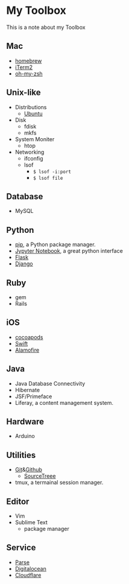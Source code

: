 # My Toolbox
This is a note about my Toolbox

## Mac
- [homebrew](http://brew.sh/)
- [iTerm2](https://www.iterm2.com/)
- [oh-my-zsh](https://github.com/robbyrussell/oh-my-zsh)

## Unix-like
- Distributions
    - [Ubuntu](https://www.ubuntu.com)
- Disk
    - fdisk
    - mkfs
- System Moniter
    - htop
- Networking
    - ifconfig
    - lsof
        - `$ lsof -i:port`
        - `$ lsof file`

## Database
- MySQL

## Python
- [pip](https://pypi.python.org/pypi/pip), a Python package manager.
- [Jypyter Notebook](http://jupyter.org/), a great python interface
- [Flask](http://flask.pocoo.org/)
- [Django](https://www.djangoproject.com/)

## Ruby
- gem
- Rails

## iOS
- [cocoapods](https://cocoapods.org/)
- [Swift](https://swift.org/)
- [Alamofire](https://github.com/Alamofire/Alamofire)

## Java
- Java Database Connectivity
- Hibernate
- JSF/Primeface
- Liferay, a content management system.

## Hardware
- Arduino

## Utilities
- [Git](https://git-scm.com/)&[Github](https://github.com/)
    - [SourceTreee](https://www.sourcetreeapp.com/)
- tmux, a termainal session manager.

## Editor
- Vim
- Sublime Text
    - package manager

## Service
- [Parse](https://parse.com/)
- [Digitalocean](https://www.digitalocean.com)
- [Cloudflare](https://www.cloudflare.com)
